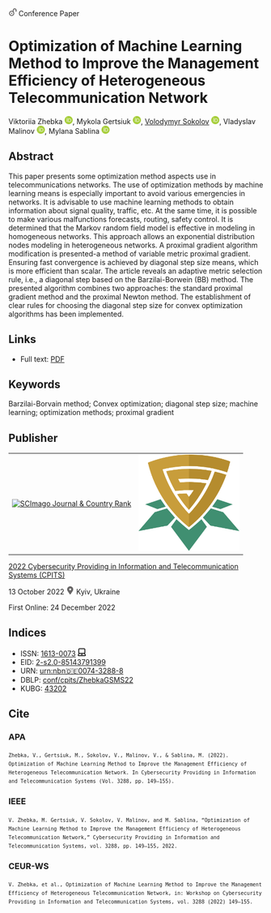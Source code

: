 <img src="/icons/unlock.svg" width="16" height="16"> Conference Paper

# Optimization of Machine Learning Method to Improve the Management Efficiency of Heterogeneous Telecommunication Network

Viktoriia Zhebka <a href="https://orcid.org/0000-0003-4051-1190" target="_blank"><img src="/icons/orcid.svg" width="16" height="16"></a>,
Mykola Gertsiuk <a href="https://orcid.org/0000-0003-2946-9673" target="_blank"><img src="/icons/orcid.svg" width="16" height="16"></a>,
<a href="/">Volodymyr Sokolov</a> <a href="https://orcid.org/0000-0002-9349-7946" target="_blank"><img src="/icons/orcid.svg" width="16" height="16"></a>,
Vladyslav Malinov <a href="https://orcid.org/0000-0002-0112-4975" target="_blank"><img src="/icons/orcid.svg" width="16" height="16"></a>,
Mylana Sablina <a href="https://orcid.org/0000-0001-9452-1867" target="_blank"><img src="/icons/orcid.svg" width="16" height="16"></a>

## Abstract

This paper presents some optimization method aspects use in telecommunications networks. The use of optimization methods by machine learning means is especially important to avoid various emergencies in networks. It is advisable to use machine learning methods to obtain information about signal quality, traffic, etc. At the same time, it is possible to make various malfunctions forecasts, routing, safety control. It is determined that the Markov random field model is effective in modeling in homogeneous networks. This approach allows an exponential distribution nodes modeling in heterogeneous networks. A proximal gradient algorithm modification is presented-a method of variable metric proximal gradient. Ensuring fast convergence is achieved by diagonal step size means, which is more efficient than scalar. The article reveals an adaptive metric selection rule, i.e., a diagonal step based on the Barzilai-Borwein (BB) method. The presented algorithm combines two approaches: the standard proximal gradient method and the proximal Newton method. The establishment of clear rules for choosing the diagonal step size for convex optimization algorithms has been implemented.

## Links

* Full text: [PDF](https://ceur-ws.org/Vol-3288/short13.pdf)

## Keywords

Barzilai-Borvain method; Convex optimization; diagonal step size; machine learning; optimization methods; proximal gradient

## Publisher

<table>
<tr>
<td>
<a href="https://www.scimagojr.com/journalsearch.php?q=21100218356&amp;tip=sid&amp;exact=no" title="SCImago Journal &amp; Country Rank"><img border="0" src="https://corsproxy.io/?https://www.scimagojr.com/journal_img.php?id=21100218356" alt="SCImago Journal &amp; Country Rank"  /></a>
</td>
<td style="text-align: left;">
<a href="https://cpits.kubg.edu.ua/"><img src="/icons/cpits.svg" width="200"></a>
</td>
</tr>
</table>

[2022 Cybersecurity Providing in Information and Telecommunication Systems (CPITS)](https://ceur-ws.org/Vol-3288/)

13 October 2022 <img src="/icons/location-pin.svg" width="16" height="16"> Kyiv, Ukraine

First Online: 24 December 2022

## Indices

* ISSN: [1613-0073](https://portal.issn.org/resource/ISSN/1613-0073) <img src="/icons/online.svg" width="16" height="16">
* EID: [2-s2.0-85143791399](http://www.scopus.com/record/display.url?origin=inward&eid=2-s2.0-85143791399)
* URN: [urn:nbn:de:0074-3288-8](https://nbn-resolving.org/xml/urn:nbn:de:0074-3288-8)
* DBLP: [conf/cpits/ZhebkaGSMS22](https://dblp.org/rec/conf/cpits/ZhebkaGSMS22)
* KUBG: [43202](http://elibrary.kubg.edu.ua/id/eprint/43202/)

## Cite

### APA

<small>`Zhebka, V., Gertsiuk, M., Sokolov, V., Malinov, V., & Sablina, M. (2022). Optimization of Machine Learning Method to Improve the Management Efficiency of Heterogeneous Telecommunication Network. In Cybersecurity Providing in Information and Telecommunication Systems (Vol. 3288, pp. 149–155).`</small>

### IEEE

<small>`V. Zhebka, M. Gertsiuk, V. Sokolov, V. Malinov, and M. Sablina, “Optimization of Machine Learning Method to Improve the Management Efficiency of Heterogeneous Telecommunication Network,” Cybersecurity Providing in Information and Telecommunication Systems, vol. 3288, pp. 149–155, 2022.`</small>

### CEUR-WS

<small>`V. Zhebka, et al., Optimization of Machine Learning Method to Improve the Management Efficiency of Heterogeneous Telecommunication Network, in: Workshop on Cybersecurity Providing in Information and Telecommunication Systems, vol. 3288 (2022) 149–155.`</small>